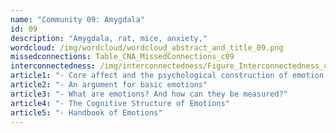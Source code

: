 ```yaml
---
name: "Community 09: Amygdala"
id: 09
description: "Amygdala, rat, mice, anxiety,"
wordcloud: /img/wordcloud/wordcloud_abstract_and_title_09.png
missedconnections: Table_CNA_MissedConnections_c09
interconnectedness: /img/interconnectedness/Figure_Interconnectedness_c09.png
article1: "- Core affect and the psychological construction of emotion."
article2: "- An argument for basic emotions"
article3: "- What are emotions? And how can they be measured?"
article4: "- The Cognitive Structure of Emotions"
article5: "- Handbook of Emotions"
---
```

